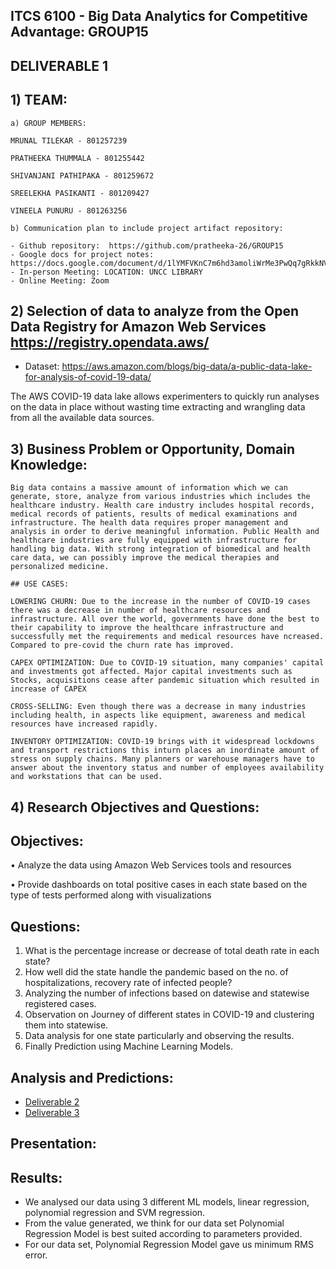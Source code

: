 ## ITCS 6100 - Big Data Analytics for Competitive Advantage: GROUP15

## DELIVERABLE 1

## 1) TEAM:

    a) GROUP MEMBERS:
    
    MRUNAL TILEKAR - 801257239
    
    PRATHEEKA THUMMALA - 801255442
    
    SHIVANJANI PATHIPAKA - 801259672
    
    SREELEKHA PASIKANTI - 801209427
    
    VINEELA PUNURU - 801263256
    
    b) Communication plan to include project artifact repository:
    
    - Github repository:  https://github.com/pratheeka-26/GROUP15
    - Google docs for project notes: https://docs.google.com/document/d/1lYMFVKnC7m6hd3amoliWrMe3PwQq7gRkkNV0x0ypJXg/edit
    - In-person Meeting: LOCATION: UNCC LIBRARY
    - Online Meeting: Zoom

## 2) Selection of data to analyze from the Open Data Registry for Amazon Web Services https://registry.opendata.aws/
   - Dataset: https://aws.amazon.com/blogs/big-data/a-public-data-lake-for-analysis-of-covid-19-data/
  
  The AWS COVID-19 data lake allows experimenters to quickly run analyses on the data in place without wasting time extracting and wrangling data from all the available data sources.
  
## 3) Business Problem or Opportunity, Domain Knowledge:

    Big data contains a massive amount of information which we can generate, store, analyze from various industries which includes the healthcare industry. Health care industry includes hospital records, medical records of patients, results of medical examinations and infrastructure. The health data requires proper management and analysis in order to derive meaningful information. Public Health and healthcare industries are fully equipped with infrastructure for handling big data. With strong integration of biomedical and health care data, we can possibly improve the medical therapies and personalized medicine.

    ## USE CASES: 

    LOWERING CHURN: Due to the increase in the number of COVID-19 cases there was a decrease in number of healthcare resources and infrastructure. All over the world, governments have done the best to their capability to improve the healthcare infrastructure and successfully met the requirements and medical resources have ncreased. Compared to pre-covid the churn rate has improved. 

    CAPEX OPTIMIZATION: Due to COVID-19 situation, many companies' capital and investments got affected. Major capital investments such as Stocks, acquisitions cease after pandemic situation which resulted in increase of CAPEX

    CROSS-SELLING: Even though there was a decrease in many industries including health, in aspects like equipment, awareness and medical resources have increased rapidly.

    INVENTORY OPTIMIZATION: COVID-19 brings with it widespread lockdowns and transport restrictions this inturn places an inordinate amount of stress on supply chains. Many planners or warehouse managers have to answer about the inventory status and number of employees availability and workstations that can be used.

## 4) Research Objectives and Questions:

## Objectives:

•	Analyze the data using Amazon Web Services tools and resources

•	Provide dashboards on total positive cases in each state based on the type of tests performed along with visualizations

## Questions:

1.	What is the percentage increase or decrease of total death rate in each state?
2.	How well did the state handle the pandemic based on the no. of hospitalizations, recovery rate of infected people?
3.	Analyzing the number of infections based on datewise and statewise registered cases.
4.	Observation on Journey of different states in COVID-19 and clustering them into statewise.
5.	Data analysis for one state particularly and observing the results.
6.	Finally Prediction using Machine Learning Models.

## Analysis and Predictions:

- [Deliverable 2](https://github.com/pratheeka-26/GROUP15/blob/1f933469dcb883f673618257011521985d0ab98f/ipynb%20notebooks/project_deliverable2.ipynb)
- [Deliverable 3](https://github.com/pratheeka-26/GROUP15/blob/1f933469dcb883f673618257011521985d0ab98f/ipynb%20notebooks/project_deliverable3.ipynb)

## Presentation:



## Results:

- We analysed our data using 3 different ML models, linear regression, polynomial regression and SVM regression. 
- From the value generated, we think for our data set Polynomial Regression Model is best suited according to parameters provided.
- For our data set, Polynomial Regression Model gave us minimum RMS error.







